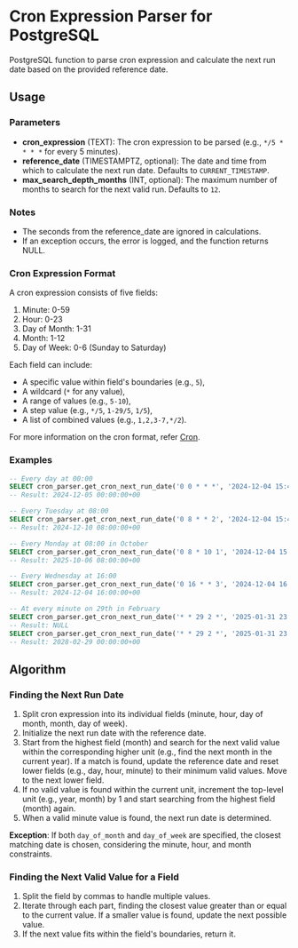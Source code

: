 # Cron Expression Parser for PostgreSQL

PostgreSQL function to parse cron expression and calculate the next run date based on the provided reference date.

## Usage

### Parameters

- **cron_expression** (TEXT): The cron expression to be parsed (e.g., `*/5 * * * *` for every 5 minutes).
- **reference_date** (TIMESTAMPTZ, optional): The date and time from which to calculate the next run date. Defaults to `CURRENT_TIMESTAMP`.
- **max_search_depth_months** (INT, optional): The maximum number of months to search for the next valid run. Defaults to `12`.

### Notes

- The seconds from the reference_date are ignored in calculations.
- If an exception occurs, the error is logged, and the function returns NULL.

### Cron Expression Format

A cron expression consists of five fields:

1. Minute: 0-59
2. Hour: 0-23
3. Day of Month: 1-31
4. Month: 1-12
5. Day of Week: 0-6 (Sunday to Saturday)

Each field can include:

- A specific value within field's boundaries (e.g., `5`),
- A wildcard (`*` for any value),
- A range of values (e.g., `5-10`),
- A step value (e.g., `*/5`, `1-29/5`, `1/5`),
- A list of combined values (e.g., `1,2,3-7,*/2`).

For more information on the cron format, refer [Cron](https://en.wikipedia.org/wiki/Cron).

### Examples

```sql
-- Every day at 00:00
SELECT cron_parser.get_cron_next_run_date('0 0 * * *', '2024-12-04 15:41:16+00')
-- Result: 2024-12-05 00:00:00+00

-- Every Tuesday at 08:00
SELECT cron_parser.get_cron_next_run_date('0 8 * * 2', '2024-12-04 15:41:16+00')
-- Result: 2024-12-10 08:00:00+00

-- Every Monday at 08:00 in October
SELECT cron_parser.get_cron_next_run_date('0 8 * 10 1', '2024-12-04 15:41:16+00')
-- Result: 2025-10-06 08:00:00+00

-- Every Wednesday at 16:00
SELECT cron_parser.get_cron_next_run_date('0 16 * * 3', '2024-12-04 16:00:16+00');
-- Result: 2024-12-04 16:00:00+00

-- At every minute on 29th in February
SELECT cron_parser.get_cron_next_run_date('* * 29 2 *', '2025-01-31 23:59:00+00');
-- Result: NULL
SELECT cron_parser.get_cron_next_run_date('* * 29 2 *', '2025-01-31 23:59:00+00', 38);
-- Result: 2028-02-29 00:00:00+00
```

## Algorithm

### Finding the Next Run Date

1. Split cron expression into its individual fields (minute, hour, day of month, month, day of week).
2. Initialize the next run date with the reference date.
3. Start from the highest field (month) and search for the next valid value within the corresponding higher unit (e.g., find the next month in the current year). If a match is found, update the reference date and reset lower fields (e.g., day, hour, minute) to their minimum valid values. Move to the next lower field.
4. If no valid value is found within the current unit, increment the top-level unit (e.g., year, month) by 1 and start searching from the highest field (month) again.
5. When a valid minute value is found, the next run date is determined.

**Exception**: If both `day_of_month` and `day_of_week` are specified, the closest matching date is chosen, considering the minute, hour, and month constraints.

### Finding the Next Valid Value for a Field

1. Split the field by commas to handle multiple values.
2. Iterate through each part, finding the closest value greater than or equal to the current value. If a smaller value is found, update the next possible value.
3. If the next value fits within the field's boundaries, return it.

